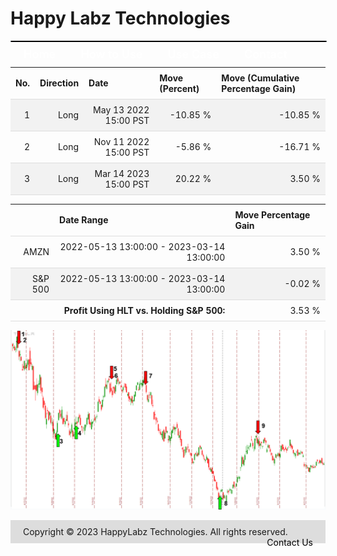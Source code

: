 
<style>
.hits {
            border-collapse: collapse;
            width: 100%;
        }
        .hits th, td {
            padding: 8px;
            border-bottom: 1px solid #ddd;
        }
        
        .hits td {text-align: right;}
        .hits th {text-align: left;}
        
        .hits tr:nth-child(even) {
            background-color: #f2f2f2;
        }
        
        .chartCol {
            width: 50%;
            float: left;
            padding: 20px;
        }  
</style>
    
<style>
nav {
  width: 100%;
  background-color: #0369a1;
  margin: 0;
  padding: 0;
  border-radius: 25px;
  border: 1px solid black;
}

nav ul {
  list-style-type: none;
  margin: 0;
  padding: 0;
}

nav li {
  float: left;
  margin: 0 10px !important;
}

nav a {
  display: block;
  padding: 10px;
  text-decoration: none;
  color: #000000;
  color: #ffffff;
  font-weight: 600;
  font-size: 18px;
}

nav a:hover {
  background-color: #ffffff;
  color: #000000;
}
</style>

<style>
footer {
  background-color: #dddddd;
  margin-top: 10px;
  padding: 10px;
}

footer p {
  color: #000000;
  font-size: 12px;
}

footer ul {
  list-style-type: none;
  margin: 0;
  padding: 0;
}

footer li {
  display: inline-block;
  margin: 0 10px;
}

footer a {
  color: #000000;
  text-decoration: none;
}
</style>

# Happy Labz Technologies

<div>
<nav class="px-3 markdown-body">
  <ul>
    <li><a href="{% link index.md %}">Home</a></li>
    <li><a href="{% link navPages/how_to_use.md %}">How to Use</a></li>
    <li><a href="{% link usecase/usecase.md %}">Use Case</a></li>
    <li><a href="{% link navPages/contact.md %}">Contact</a></li>
  </ul>
</nav>
</div>

<br>

<table class="hits">
    <tr>
        <th>No.</th>
        <th>Direction</th>
        <th>Date</th>
        <th>Move (Percent)</th>
        <th>Move (Cumulative Percentage Gain)</th>
      </tr>
    <tr>
        <td>1</td>
        <td>Long</td>
        <td>May 13 2022 15:00 PST</td>
        <td>-10.85 %</td>
        <td>-10.85 %</td>
    </tr>
    <tr>
        <td>2</td>
        <td>Long</td>
        <td>Nov 11 2022 15:00 PST</td>
        <td>-5.86 %</td>
        <td>-16.71 %</td>
    </tr>
    <tr>
        <td>3</td>
        <td>Long</td>
        <td>Mar 14 2023 15:00 PST</td>
        <td>20.22 %</td>
        <td>3.50 %</td>
    </tr>
    
</table>
<table class="hits">
    <thead>
        <th></th>
        <th>Date Range</th>
        <th>Move Percentage Gain</th>
    </thead>
    <tbody>
        <tr>
            <td>AMZN</td>
            <td>2022-05-13 13:00:00 - 2023-03-14 13:00:00</td>
            <td>3.50 %</td>
        </tr>
        <tr>
            <td>S&P 500</td>
            <td>2022-05-13 13:00:00 - 2023-03-14 13:00:00</td>
            <td>-0.02 %</td>
        </tr>
        <tr>
            <td></td>
            <td style="text-align: right;"><b>Profit Using HLT vs. Holding S&P 500:</b></td>
            <td>3.53 %</td>
        </tr>
    </tbody>
</table>

![Plot](charts/TSLAstatic.png)
<footer>
    <ul>
        <li>Copyright &copy; 2023 HappyLabz Technologies. All rights reserved.</li>
        <li style="float: right"><a href="mailto:mark@happylabz.tech?subject=Let's Talk">Contact Us</a></li>
    </ul>
</footer>
